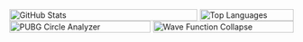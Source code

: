 <div style="display:flex; gap:5px; align-items:stretch;">
  <div style="flex:2;">
    <picture>
      <source
        srcset="https://github-readme-stats.vercel.app/api?username=schleifinho&show_icons=true&theme=dracula"
        media="(prefers-color-scheme: dark)"
      />
      <source
        srcset="https://github-readme-stats.vercel.app/api?username=schleifinho&show_icons=true"
        media="(prefers-color-scheme: light), (prefers-color-scheme: no-preference)"
      />
      <img src="https://github-readme-stats.vercel.app/api?username=schleifinho&show_icons=true" alt="GitHub Stats" style="width:100%; height:auto;" />
    </picture>
  </div>
  <div style="flex:1;">
    <picture>
      <source
        srcset="https://github-readme-stats.vercel.app/api/top-langs/?username=schleifinho&layout=donut&hide=Java&theme=dracula"
        media="(prefers-color-scheme: dark)"
      />
      <source
        srcset="https://github-readme-stats.vercel.app/api/top-langs/?username=schleifinho&layout=donut&hide=Java"
        media="(prefers-color-scheme: light), (prefers-color-scheme: no-preference)"
      />
      <img src="https://github-readme-stats.vercel.app/api/top-langs/?username=schleifinho&layout=donut&hide=Java" alt="Top Languages" style="width:100%; height:auto;" />
    </picture>
  </div>
</div>

<div style="display:flex; gap:5px; align-items:stretch;">
  <div style="flex:1;">
    <picture>
      <source
        srcset="https://github-readme-stats.vercel.app/api/pin/?username=schleifinho&repo=pubg-circle-analyzer&theme=dracula"
        media="(prefers-color-scheme: dark)"
      />
      <source
        srcset="https://github-readme-stats.vercel.app/api/pin/?username=schleifinho&repo=pubg-circle-analyzer"
        media="(prefers-color-scheme: light), (prefers-color-scheme: no-preference)"
      />
      <img src="https://github-readme-stats.vercel.app/api/pin/?username=schleifinho&repo=pubg-circle-analyzer&layout=compact&langs_count=8&show_icons=true" alt="PUBG Circle Analyzer" style="width:100%; height:auto;" />
    </picture>
  </div>
  <div style="flex:1;">
    <picture>
      <source
        srcset="https://github-readme-stats.vercel.app/api/pin/?username=schleifinho&repo=wave-function-collapse-texture-generator&theme=dracula"
        media="(prefers-color-scheme: dark)"
      />
      <source
        srcset="https://github-readme-stats.vercel.app/api/pin/?username=schleifinho&repo=wave-function-collapse-texture-generator"
        media="(prefers-color-scheme: light), (prefers-color-scheme: no-preference)"
      />
      <img src="https://github-readme-stats.vercel.app/api/pin/?username=schleifinho&repo=wave-function-collapse-texture-generator" alt="Wave Function Collapse" style="width:100%; height:auto;" />
    </picture>
  </div>
</div>
